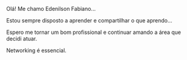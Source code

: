 Olá! Me chamo Edenilson Fabiano...

Estou sempre disposto a aprender e compartilhar o que aprendo...

Espero me tornar um bom profissional e continuar amando a área que decidi atuar.

Networking é essencial.

<!---
NHO93/NHO93 is a ✨ special ✨ repository because its `README.md` (this file) appears on your GitHub profile.
You can click the Preview link to take a look at your changes.
--->
